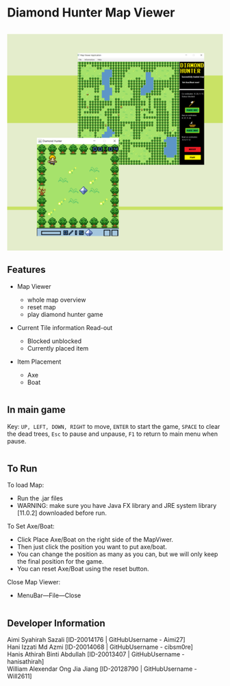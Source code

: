 
# Diamond Hunter Map Viewer
````
````
![Image description](ReadMeImage.png)
## Features 

* Map Viewer
  - whole map overview
  - reset map
  - play diamond hunter game
  
* Current Tile information Read-out
  - Blocked unblocked 
  - Currently placed item

* Item Placement
  - Axe
  - Boat

```
```

## In main game

Key: `UP, LEFT, DOWN, RIGHT` to move, `ENTER` to start the game, `SPACE` to clear the dead trees, `Esc` to pause and unpause, `F1` to return to main menu when pause. 

```
```

## To Run
 
To load Map:
 * Run the .jar files 
 * WARNING: make sure you have Java FX library and JRE system library [11.0.2] downloaded before run.
 
 To Set Axe/Boat:
 * Click Place Axe/Boat on the right side of the MapViwer.
 * Then just click the position you want to put axe/boat.
 * You can change the position as many as you can, but we will only keep the final position for the game.
 * You can reset Axe/Boat using the reset button. 
 
 Close Map Viewer:
 * MenuBar—File—Close
 
````
````

## Developer Information
Aimi Syahirah Sazali [ID-20014176 | GitHubUsername - Aimi27]  
Hani Izzati Md Azmi [ID-20014068 | GitHubUsername - cibsm0re]  
Hanis Athirah Binti Abdullah [ID-20013407 | GitHubUsername - hanisathirah]  
William Alexendar Ong Jia Jiang [ID-20128790 | GitHubUsername - Will2611]

